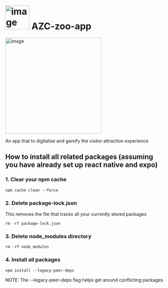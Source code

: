 # <img src="https://github.com/user-attachments/assets/f2241c49-95c6-4013-987b-dd8d3e3bd41b" alt="image" width="75"/>  AZC-zoo-app

<img src="https://github.com/user-attachments/assets/c93d812d-c349-44d7-b9ae-d2ad5ee363ad" alt="image" width="300"/>


An app that to digitalise and gamify the visitor attraction experience

## How to install all related packages (assuming you have already set up react native and expo)

### 1. Clear your npm cache

`npm cache clean --force`

 ### 2. Delete package-lock.json
 This removes the file that tracks all your currently stored packages 
 
`rm -rf package-lock.json`

 ### 3. Delete node_modules directory

`rm -rf node_modules`

### 4. Install all packages 

`npm install --legacy-peer-deps`

NOTE: The --legacy-peer-deps flag helps get around conflicting packages


